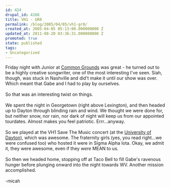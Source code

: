 ```yaml
---
id: 424
drupal_id: 4166
title: VH1 - GR8
permalink: /blog/2005/04/05/vh1-gr8/
created_at: 2005-04-05 05:13:00.000000000 Z
updated_at: 2011-08-20 03:36:31.000000000 Z
promoted: true
state: published
tags:
- Uncategorized
---
```

Friday night with Junior at <a href="http://www.commongroundsoflexington.com">Common Grounds</a> was great - he turned out to be a highly creative songwriter, one of the most interesting I've seen. Siah, though, was stuck in Nashville and did't make it until our show was over. Which meant that Gabe and I had to play by ourselves.<br /><br />So that was an interesting twist on things.<br /><br />We spent the night in Georgetown (right above Lexington), and then headed up to Dayton through blinding rain and wind. We thought we were done for, but neither snow, nor rain, nor dark of night will keep us from our appointed tourdates. Almost makes you feel patriotic. Errr...anyway.<br /><br />So we played at the VH1 Save The Music concert (at the <a href="http://www.udayton.edu/">University of Dayton</a>), which was awesome. The fraternity girls (yes, you read right...we were confused too) who hosted it were in Sigma Alpha Iota. Okay, we admit it, they were awesome, even if they <i>were</i> MEAN to us.<br /><br />So then we headed home, stopping off at Taco Bell to fill Gabe's ravenous hunger before plunging onward into the night towards WV. Another mission accomplished.<br /><br />-micah
